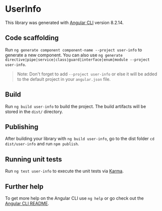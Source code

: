 # UserInfo

This library was generated with [Angular CLI](https://github.com/angular/angular-cli) version 8.2.14.

## Code scaffolding

Run `ng generate component component-name --project user-info` to generate a new component. You can also use `ng generate directive|pipe|service|class|guard|interface|enum|module --project user-info`.
> Note: Don't forget to add `--project user-info` or else it will be added to the default project in your `angular.json` file. 

## Build

Run `ng build user-info` to build the project. The build artifacts will be stored in the `dist/` directory.

## Publishing

After building your library with `ng build user-info`, go to the dist folder `cd dist/user-info` and run `npm publish`.

## Running unit tests

Run `ng test user-info` to execute the unit tests via [Karma](https://karma-runner.github.io).

## Further help

To get more help on the Angular CLI use `ng help` or go check out the [Angular CLI README](https://github.com/angular/angular-cli/blob/master/README.md).
